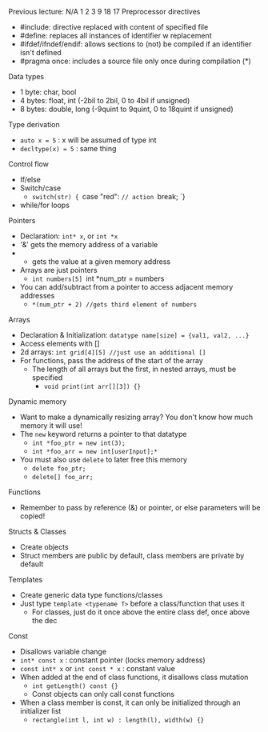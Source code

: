 Previous lecture: N/A
1 2 3
9 18 17
Preprocessor directives
- \#include: directive replaced with content of specified file
- \#define: replaces all instances of identifier w replacement
- \#ifdef/ifndef/endif: allows sections to (not) be compiled if an identifier isn't defined
- \#pragma once: includes a source file only once during compilation (\*)

Data types
- 1 byte: char, bool
- 4 bytes: float, int (-2bil to 2bil, 0 to 4bil if unsigned)
- 8 bytes: double, long (-9quint to 9quint, 0 to 18quint if unsigned)

Type derivation
- `auto x = 5` : x will be assumed of type int
- `decltype(x) = 5` : same thing

Control flow
- If/else
- Switch/case
	- `switch(str) {
		  `case "red":
			  `// action
			  `break;
	  `}
- while/for loops

Pointers
- Declaration: `int* x`, or `int *x`
- '&' gets the memory address of a variable
- * gets the value at a given memory address
- Arrays are just pointers
	- `int numbers[5]
	  `int *num_ptr = numbers
- You can add/subtract from a pointer to access adjacent memory addresses
	- `*(num_ptr + 2) //gets third element of numbers`

Arrays
- Declaration & Initialization: `datatype name[size] = {val1, val2, ...}`
- Access elements with \[]
- 2d arrays: `int grid[4][5] //just use an additional []`
- For functions, pass the address of the start of the array
	- The length of all arrays but the first, in nested arrays, must be specified
		- `void print(int arr[][3]) {}`

Dynamic memory
- Want to make a dynamically resizing array? You don't know how much memory it will use!
- The `new` keyword returns a pointer to that datatype
	- `int *foo_ptr = new int(3);`
	- `int *foo_arr = new int[userInput];*`
- You must also use `delete` to later free this memory
	- `delete foo_ptr;`
	- `delete[] foo_arr;`

Functions
- Remember to pass by reference (&) or pointer, or else parameters will be copied!

Structs & Classes
- Create objects
- Struct members are public by default, class members are private by default

Templates
- Create generic data type functions/classes
- Just type `template <typename T>` before a class/function that uses it
	- For classes, just do it once above the entire class def, once above the dec

Const
- Disallows variable change
- `int* const x` : constant pointer (locks memory address)
- `const int* x` or `int const * x` : constant value 
- When added at the end of class functions, it disallows class mutation
	- `int getLength() const {}`
	- Const objects can only call const functions
- When a class member is const, it can only be initialized through an initializer list
	- `rectangle(int l, int w) : length(l), width(w) {}`